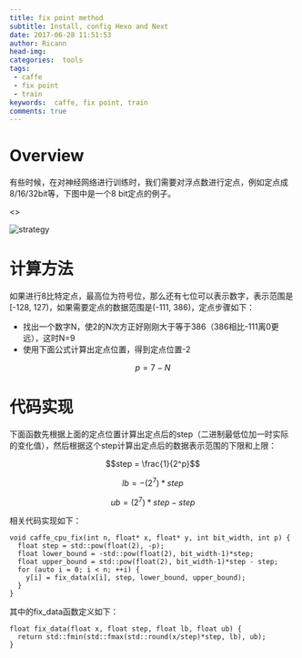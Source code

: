 ```yaml
---
title: fix point method
subtitle: Install, config Hexo and Next
date: 2017-06-28 11:51:53
author: Ricann
head-img:
categories:  tools
tags:
 - caffe
 - fix point
 - train
keywords:  caffe, fix point, train
comments: true
---
```


<!--引擎-->
<script type="text/javascript" src="http://cdn.mathjax.org/mathjax/latest/MathJax.js?config=default"></script>

<!--
示例公示：
$$x=\frac{-b\pm\sqrt{b^2-4ac}}{2a}$$
\\(x=\frac{-b\pm\sqrt{b^2-4ac}}{2a}\\)

\begin{equation}
E=mc^2
\end{equation}
-->

# Overview

有些时候，在对神经网络进行训练时，我们需要对浮点数进行定点，例如定点成8/16/32bit等，下图中是一个8 bit定点的例子。

<<!--more-->>

![strategy](/img/fix-point-method/fix-point-strategy.png)

# 计算方法
如果进行8比特定点，最高位为符号位，那么还有七位可以表示数字，表示范围是[-128, 127)，如果需要定点的数据范围是(-111, 386)，定点步骤如下：
 - 找出一个数字N，使2的N次方正好刚刚大于等于386（386相比-111离0更远），这时N=9
 - 使用下面公式计算出定点位置，得到定点位置-2

$$p = 7 - N$$

# 代码实现
下面函数先根据上面的定点位置计算出定点后的step（二进制最低位加一时实际的变化值），然后根据这个step计算出定点后的数据表示范围的下限和上限：

$$step = \frac{1}{2^p}$$

$$lb = -(2^7)*step$$

$$ub = (2^7)*step - step$$

相关代码实现如下：
```
void caffe_cpu_fix(int n, float* x, float* y, int bit_width, int p) {
  float step = std::pow(float(2), -p);
  float lower_bound = -std::pow(float(2), bit_width-1)*step;
  float upper_bound = std::pow(float(2), bit_width-1)*step - step;
  for (auto i = 0; i < n; ++i) {
    y[i] = fix_data(x[i], step, lower_bound, upper_bound);
  }
}

```

其中的fix_data函数定义如下：
```
float fix_data(float x, float step, float lb, float ub) {
  return std::fmin(std::fmax(std::round(x/step)*step, lb), ub);
}
```
